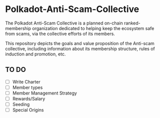 # Polkadot-Anti-Scam-Collective

The Polkadot Anti-Scam Collective is a planned on-chain ranked-membership organization dedicated to helping keep the ecosystem safe from scams, via the collective efforts of its members. 

This repository depicts the goals and value proposition of the Anti-scam collective, including information about its membership structure, rules of induction and promotion, etc.

## TO DO
- [ ] Write Charter 
- [ ] Member types
- [ ] Member Management Strategy
- [ ] Rewards/Salary
- [ ] Seeding
- [ ] Special Origins
